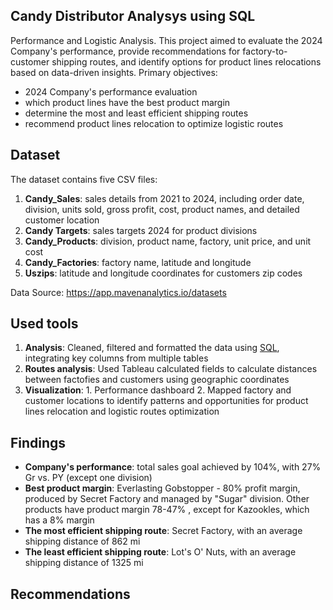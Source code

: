 ## Candy Distributor Analysys using SQL
Performance and Logistic Analysis. 
This project aimed to evaluate the 2024 Company's performance, provide recommendations for factory-to-customer shipping routes, and identify options for product lines relocations based on data-driven insights.
Primary objectives: 
- 2024 Company's performance evaluation
- which product lines have the best product margin
- determine the most and least efficient shipping routes
- recommend product lines relocation to optimize logistic routes

## Dataset
The dataset contains five CSV files:
1. **Candy_Sales**: sales details from 2021 to 2024, including order date, division, units sold, gross profit, cost, product names, and detailed customer location
2. **Candy Targets**: sales targets 2024 for product divisions
3. **Candy_Products**: division, product name, factory, unit price, and unit cost
4. **Candy_Factories**: factory name, latitude and longitude
5. **Uszips**: latitude and longitude coordinates for customers zip codes
   
Data Source: https://app.mavenanalytics.io/datasets

## Used tools
1. **Analysis**: Cleaned, filtered and formatted the data using [SQL](https://github.com/OlgaRaynor/Projects/blob/main/US-candy_distributor_sql/US_candy_distributor_project.sql), integrating key columns from multiple tables
2. **Routes analysis**: Used Tableau calculated fields to calculate distances between factofies and customers using geographic coordinates
3. **Visualization**: 1. Performance dashboard 2. Mapped factory and customer locations to identify patterns and opportunities for product lines relocation and logistic routes optimization

## Findings
- **Company's performance**: total sales goal achieved by 104%, with 27% Gr vs. PY (except one division)
- **Best product margin**: Everlasting Gobstopper - 80% profit margin, produced by Secret Factory and managed by "Sugar" division. Other products have product margin 78-47% , except for Kazookles, which has a 8% margin
- **The most efficient shipping route**: Secret Factory, with an average shipping distance of 862 mi
- **The least efficient shipping route**: Lot's O' Nuts, with an average shipping distance of 1325 mi

## Recommendations
